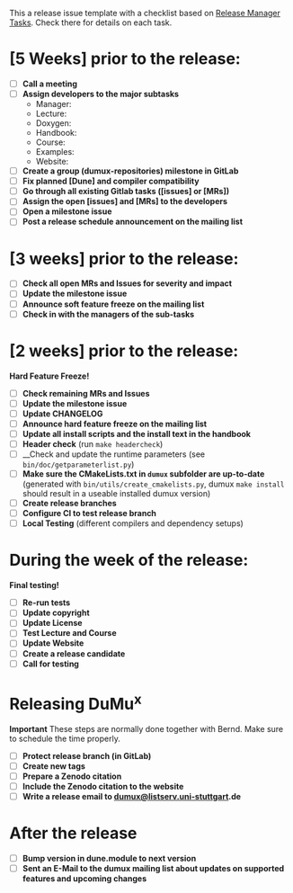 <!--
This form is for release issue ONLY!
If you're looking for help check out the [readme](/README.md).
-->
This a release issue template with a checklist based on [Release Manager Tasks](https://git.iws.uni-stuttgart.de/dumux-repositories/dumux/-/wikis/Release-Manager-Tasks). Check there for details on each task.
# [5 Weeks] prior to the release:
- [ ]  __Call a meeting__
- [ ]  __Assign developers to the major subtasks__
    - Manager:
    - Lecture:
    - Doxygen:
    - Handbook:
    - Course:
    - Examples:
    - Website:
- [ ]  __Create a group (dumux-repositories) milestone in GitLab__
- [ ]  __Fix planned [Dune] and compiler compatibility__
- [ ]  __Go through all existing Gitlab tasks ([issues] or [MRs])__
- [ ]  __Assign the open [issues] and [MRs] to the developers__
- [ ]  __Open a milestone issue__
- [ ]  __Post a release schedule announcement on the mailing list__

# [3 weeks] prior to the release:
- [ ]  __Check all open MRs and Issues for severity and impact__
- [ ]  __Update the milestone issue__
- [ ]  __Announce soft feature freeze on the mailing list__
- [ ]  __Check in with the managers of the sub-tasks__

# [2 weeks] prior to the release:
__Hard Feature Freeze!__
- [ ]  __Check remaining MRs and Issues__
- [ ]  __Update the milestone issue__
- [ ]  __Update CHANGELOG__
- [ ]  __Announce hard feature freeze on the mailing list__
- [ ]  __Update all install scripts and the install text in the handbook__
- [ ]  __Header check__ (run `make headercheck`)
- [ ]  __Check and update the runtime parameters (see `bin/doc/getparameterlist.py`)
- [ ]  __Make sure the CMakeLists.txt in `dumux` subfolder are up-to-date__ (generated with `bin/utils/create_cmakelists.py`, dumux `make install` should result in a useable installed dumux version)
- [ ]  __Create release branches__
- [ ]  __Configure CI to test release branch__
- [ ]  __Local Testing__ (different compilers and dependency setups)

# During the week of the release:
__Final testing!__
- [ ]  __Re-run tests__
- [ ]  __Update copyright__
- [ ]  __Update License__
- [ ]  __Test Lecture and Course__
- [ ]  __Update Website__
- [ ]  __Create a release candidate__
- [ ]  __Call for testing__

# Releasing DuMu<sup>x</sup>
__Important__ These steps are normally done together with Bernd. Make sure to schedule the time properly.
- [ ]  __Protect release branch (in GitLab)__
- [ ]  __Create new tags__
- [ ]  __Prepare a Zenodo citation__
- [ ]  __Include the Zenodo citation to the website__
- [ ]  __Write a release email to dumux@listserv.uni-stuttgart.de__

# After the release
- [ ]  __Bump version in dune.module to next version__
- [ ]  __Sent an E-Mail to the dumux mailing list about updates on supported features and upcoming changes__
